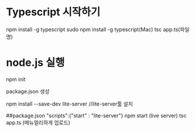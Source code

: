 <h1>Typescript 시작하기</h1>
npm install -g typescript
sudo npm install -g typescript(Mac)
tsc app.ts(파일명)

<h1>node.js 실행</h1>
npm init
<p>package.json 생성</p>

npm install --save-dev lite-server //lite-server툴 설치

##package.json
"scripts":{"start" : "lite-server"}
npm start (live server)
tsc app.ts (메뉴얼리하게 업로드)
